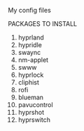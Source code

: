 My config files

PACKAGES TO INSTALL

1. hyprland
2. hypridle
3. swaync
4. nm-applet
5. swww
6. hyprlock
7. cliphist
8. rofi
9. blueman
10. pavucontrol
11. hyprshot
12. hyprswitch
